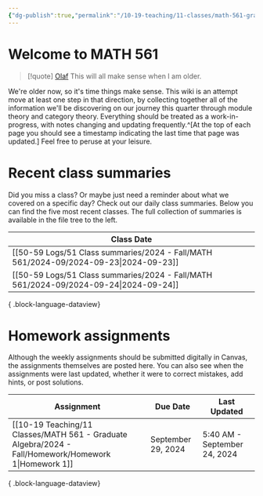 ```yaml
---
{"dg-publish":true,"permalink":"/10-19-teaching/11-classes/math-561-graduate-algebra/2024-fall/math-561-home/","updated":"2024-09-24T06:55:48-07:00"}
---
```


# Welcome to MATH 561

> [!quote] [Olaf](https://en.wikipedia.org/wiki/Olaf_(Frozen))
> This will all make sense when I am older.

We're older now, so it's time things make sense. This wiki is an attempt move at least one step in that direction, by collecting together all of the information we'll be discovering on our journey this quarter through module theory and category theory. Everything should be treated as a work-in-progress, with notes changing and updating frequently.^[At the top of each page you should see a timestamp indicating the last time that page was updated.] Feel free to peruse at your leisure.

# Recent class summaries

Did you miss a class? Or maybe just need a reminder about what we covered on a specific day? Check out our daily class summaries. Below you can find the five most recent classes. The full collection of summaries is available in the file tree to the left.

| Class Date                                                                               |
| ---------------------------------------------------------------------------------------- |
| [[50-59 Logs/51 Class summaries/2024 - Fall/MATH 561/2024-09/2024-09-23\|2024-09-23]] |
| [[50-59 Logs/51 Class summaries/2024 - Fall/MATH 561/2024-09/2024-09-24\|2024-09-24]] |

{ .block-language-dataview}

# Homework assignments

Although the weekly assignments should be submitted digitally in Canvas, the assignments themselves are posted here. You can also see when the assignments were last updated, whether it were to correct mistakes, add hints, or post solutions.

| Assignment                                                                                               | Due Date           | Last Updated                 |
| -------------------------------------------------------------------------------------------------------- | ------------------ | ---------------------------- |
| [[10-19 Teaching/11 Classes/MATH 561 - Graduate Algebra/2024 - Fall/Homework/Homework 1\|Homework 1]] | September 29, 2024 | 5:40 AM - September 24, 2024 |

{ .block-language-dataview}

